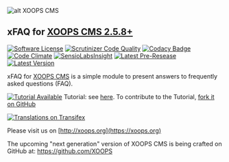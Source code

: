 ![alt XOOPS CMS](http://xoops.org/images/logoXoops4GithubRepository.png)
## xFAQ for  [XOOPS CMS 2.5.8+](https://xoops.org)
[![Software License](https://img.shields.io/badge/license-GPL-brightgreen.svg?style=flat)](LICENSE)
[![Scrutinizer Code Quality](https://img.shields.io/scrutinizer/g/mambax7/xfaq.svg?style=flat)](https://scrutinizer-ci.com/g/mambax7/xfaq/?branch=master)
[![Codacy Badge](https://api.codacy.com/project/badge/grade/2d27c0023ee54f0b9ba2b5d17a68b2a5)](https://www.codacy.com/app/mambax7/xfaq)
[![Code Climate](https://img.shields.io/codeclimate/github/mambax7/xfaq.svg?style=flat)](https://codeclimate.com/github/mambax7/xfaq)
[![SensioLabsInsight](https://insight.sensiolabs.com/projects/4f030ccb-fcd7-4478-a4b7-583409a3cde4/mini.png)](https://insight.sensiolabs.com/projects/4f030ccb-fcd7-4478-a4b7-583409a3cde4)
[![Latest Pre-Resease](https://img.shields.io/github/tag/XoopsModules25x/xfaq.svg?style=flat)](https://github.com/XoopsModules25x/xfaq/tags/)
[![Latest Version](https://img.shields.io/github/release/XoopsModules25x/xfaq.svg?style=flat)](https://github.com/XoopsModules25x/xfaq/releases/)

xFAQ for [XOOPS CMS](http://xoops.org) is a simple module to present answers to frequently asked questions (FAQ).

[![Tutorial Available](http://xoops.org/images/tutorial-available-blue.svg)](https://www.gitbook.com/book/xoops/xoops-xfaq-module/) Tutorial: see [here](https://www.gitbook.com/book/xoops/xoops-xfaq-module/).
To contribute to the Tutorial, [fork it on GitHub](https://github.com/XoopsDocs/xfaq-tutorial)

[![Translations on Transifex](http://xoops.org/images/translations-transifex-blue.svg)](https://www.transifex.com/xoops)

Please visit us on [http://xoops.org](https://xoops.org)

The upcoming "next generation" version of XOOPS CMS is being crafted on GitHub at: https://github.com/XOOPS

